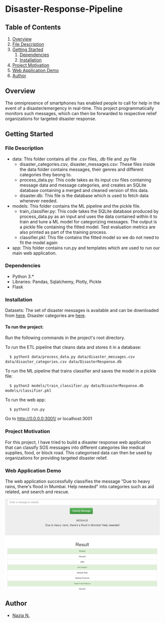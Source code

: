 # Disaster-Response-Pipeline

## Table of Contents

1. [Overview](#overview)
2. [File Description](description)
3. [Getting Started](#getting-started)
    1. [Dependencies](#dependencies)
    3. [Installation](#installation)
4. [Project Motivation](#project-motivation)
5. [Web Application Demo](#demo)
6. [Author](#author)

## Overview <a name="overview"></a>
The omnipresence of smartphones has enabled people to call for help in the event of a disaster/emergency in real-time. This project programmatically monitors such messages, which can then be forwarded to respective relief organizations for targeted disaster response.

## Getting Started <a name="getting-started"></a>

### File Description <a name="description"></a>
* data: This folder contains all the .csv files, .db file and .py file
    * disaster_categories.csv, disaster_messages.csv: These files inside the data folder contains messages, their genres and different categories they beong to.
    * process_data.py: This code takes as its input csv files containing message data and message categories, and creates an SQLite database containing a merged and cleaned version of this data.
    * disaster.db: This file is the database which is used to fetch data whenever needed.
* models: This folder contains the ML pipeline and the pickle file.
    * train_classifier.py: This code takes the SQLite database produced by process_data.py as an input and uses the data contained within it to train and tune a ML model for categorizing messages. The output is a pickle file containing the fitted model. Test evaluation metrics are also printed as part of the training process.
    * classifier.pkl: This file contains the fitted model so we do not need to fit the model again
* app: This folder contains run.py and templates which are used to run our main web application.

### Dependencies <a name="dependencies"></a>
* Python 3.*
* Libraries: Pandas, Sqlalchemy, Plotly, Pickle
* Flask

### Installation <a name="installation"></a>

Datasets: The set of disaster messages is available and can be downloaded from [here](https://github.com/nazianafis/Disaster-Response-Pipeline/blob/main/data/disaster_messages.csv). Disaster categories are [here](https://github.com/nazianafis/Disaster-Response-Pipeline/blob/main/data/disaster_categories.csv).

#### To run the project:

Run the following commands in the project's root directory.

To run the ETL pipeline that cleans data and stores it in a database:
```
  $ python3 data/process_data.py data/disaster_messages.csv data/disaster_categories.csv data/DisasterResponse.db
```
To run the ML pipeline that trains classifier and saves the model in a pickle file:
```
  $ python3 models/train_classifier.py data/DisasterResponse.db models/classifier.pkl
```
To run the web app:
```
  $ python3 run.py
```
Go to http://0.0.0.0:3001/ or localhost:3001

### Project Motivation <a name="project-motivation"></a>

For this project, I have tried to build a disaster response web application that can classify SOS messages into different categories like medical supplies, food, or block road. This categorised data can then be used by organizations for providing targeted disaster relief.

### Web Application Demo <a name="demo"></a>

The web application successfully classifies the message "Due to heavy rains, there's flood in Mumbai. Help neeeded" into categories such as aid related, and search and rescue.
 
![demo-image](https://github.com/nazianafis/Disaster-Response-Pipeline/blob/main/webapp-demo.PNG)

## Author <a name="author"></a>
* [Nazia N.](https://github.com/nazianafis)
